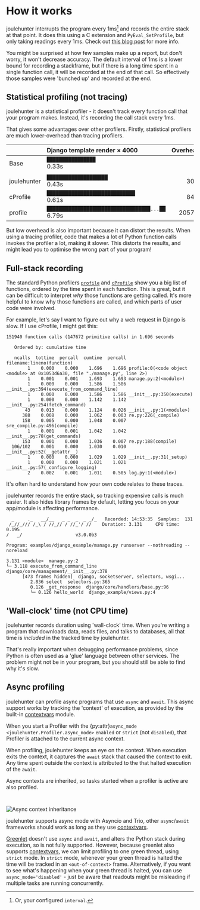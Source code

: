How it works
============

joulehunter interrupts the program every 1ms[^interval] and records the entire stack at
that point. It does this using a C extension and `PyEval_SetProfile`, but only
taking readings every 1ms. Check out [this blog post](http://joerick.me/posts/2017/12/15/joulehunter-20/) for more info.

[^interval]: Or, your configured ``interval``.

You might be surprised at how few samples make up a report, but don't worry,
it won't decrease accuracy. The default interval of 1ms is a lower bound for
recording a stackframe, but if there is a long time spent in a single function
call, it will be recorded at the end of that call. So effectively those
samples were 'bunched up' and recorded at the end.

## Statistical profiling (not tracing)

joulehunter is a statistical profiler - it doesn't track every
function call that your program makes. Instead, it's recording the call stack
every 1ms.

That gives some advantages over other profilers. Firstly, statistical
profilers are much lower-overhead than tracing profilers.

|              | Django template render × 4000                      | Overhead
| -------------|:---------------------------------------------------|---------:
| Base         | `████████████████                       `  0.33s   |
|              |                                                    |
| joulehunter | `████████████████████                   `  0.43s   |      30%
| cProfile     | `█████████████████████████████          `  0.61s   |      84%
| profile      | `██████████████████████████████████...██`  6.79s   |    2057%

But low overhead is also important because it can distort the results. When
using a tracing profiler, code that makes a lot of Python function calls
invokes the profiler a lot, making it slower. This distorts the
results, and might lead you to optimise the wrong part of your program!

## Full-stack recording

The standard Python profilers [`profile`][1] and [`cProfile`][2] show you a
big list of functions, ordered by the time spent in each function.
This is great, but it can be difficult to interpret _why_ those functions are
getting called. It's more helpful to know why those functions are called, and
which parts of user code were involved.

[1]: http://docs.python.org/2/library/profile.html#module-profile
[2]: http://docs.python.org/2/library/profile.html#module-cProfile

For example, let's say I want to figure out why a web request in Django is
slow. If I use cProfile, I might get this:

    151940 function calls (147672 primitive calls) in 1.696 seconds

       Ordered by: cumulative time

       ncalls  tottime  percall  cumtime  percall filename:lineno(function)
            1    0.000    0.000    1.696    1.696 profile:0(<code object <module> at 0x1053d6a30, file "./manage.py", line 2>)
            1    0.001    0.001    1.693    1.693 manage.py:2(<module>)
            1    0.000    0.000    1.586    1.586 __init__.py:394(execute_from_command_line)
            1    0.000    0.000    1.586    1.586 __init__.py:350(execute)
            1    0.000    0.000    1.142    1.142 __init__.py:254(fetch_command)
           43    0.013    0.000    1.124    0.026 __init__.py:1(<module>)
          388    0.008    0.000    1.062    0.003 re.py:226(_compile)
          158    0.005    0.000    1.048    0.007 sre_compile.py:496(compile)
            1    0.001    0.001    1.042    1.042 __init__.py:78(get_commands)
          153    0.001    0.000    1.036    0.007 re.py:188(compile)
      106/102    0.001    0.000    1.030    0.010 __init__.py:52(__getattr__)
            1    0.000    0.000    1.029    1.029 __init__.py:31(_setup)
            1    0.000    0.000    1.021    1.021 __init__.py:57(_configure_logging)
            2    0.002    0.001    1.011    0.505 log.py:1(<module>)

It's often hard to understand how your own code relates to these traces.

joulehunter records the entire stack, so tracking expensive calls is much
easier. It also hides library frames by default, letting you focus on your
app/module is affecting performance.

```
  _     ._   __/__   _ _  _  _ _/_   Recorded: 14:53:35  Samples:  131
 /_//_/// /_\ / //_// / //_'/ //    Duration: 3.131     CPU time: 0.195
/   _/                    v3.0.0b3

Program: examples/django_example/manage.py runserver --nothreading --noreload

3.131 <module>  manage.py:2
└─ 3.118 execute_from_command_line  django/core/management/__init__.py:378
      [473 frames hidden]  django, socketserver, selectors, wsgi...
         2.836 select  selectors.py:365
         0.126 _get_response  django/core/handlers/base.py:96
         └─ 0.126 hello_world  django_example/views.py:4
```

## 'Wall-clock' time (not CPU time)

joulehunter records duration using 'wall-clock' time. When you're writing a
program that downloads data, reads files, and talks to databases, all that
time is *included* in the tracked time by joulehunter.

That's really important when debugging performance problems, since Python is
often used as a 'glue' language between other services. The problem might not
be in your program, but you should still be able to find why it's slow.

## Async profiling

joulehunter can profile async programs that use `async` and `await`. This
async support works by tracking the 'context' of execution, as provided by the
built-in [contextvars] module.

[contextvars]: https://docs.python.org/3/library/contextvars.html

When you start a Profiler with the {py:attr}`async_mode <joulehunter.Profiler.async_mode>` `enabled` or `strict` (not `disabled`), that Profiler is attached to the current async context.

When profiling, joulehunter keeps an eye on the context. When execution exits
the context, it captures the `await` stack that caused the context to exit.
Any time spent outside the context is attributed to the that halted execution
of the `await`.

Async contexts are inherited, so tasks started when a profiler is active are
also profiled.

<div class="spacer" style="height: 1em"></div>

![Async context inheritance](img/async-context.svg)

joulehunter supports async mode with Asyncio and Trio, other `async`/`await`
frameworks should work as long as they use [contextvars].

[Greenlet] doesn't use `async` and `await`, and alters the Python stack during
execution, so is not fully supported. However, because greenlet also supports
[contextvars], we can limit profiling to one green thread, using `strict`
mode. In `strict` mode, whenever your green thread is halted the time will be
tracked in an `<out-of-context>` frame. Alternatively, if you want to see
what's happening when your green thread is halted, you can use
`async_mode='disabled'` - just be aware that readouts might be misleading if
multiple tasks are running concurrently.

[greenlet]: https://pypi.org/project/greenlet/
